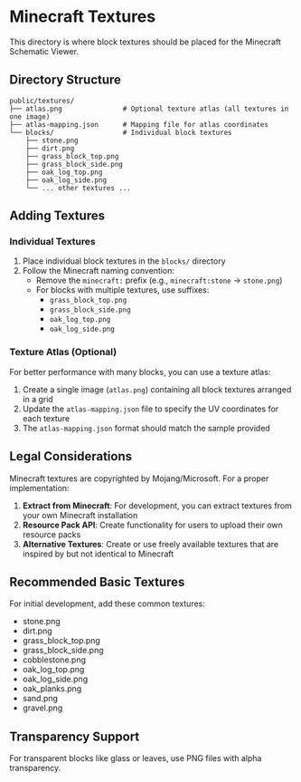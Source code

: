 # Minecraft Textures

This directory is where block textures should be placed for the Minecraft Schematic Viewer.

## Directory Structure

```
public/textures/
├── atlas.png               # Optional texture atlas (all textures in one image)
├── atlas-mapping.json      # Mapping file for atlas coordinates
└── blocks/                 # Individual block textures
    ├── stone.png
    ├── dirt.png
    ├── grass_block_top.png
    ├── grass_block_side.png
    ├── oak_log_top.png
    ├── oak_log_side.png
    └── ... other textures ...
```

## Adding Textures

### Individual Textures

1. Place individual block textures in the `blocks/` directory
2. Follow the Minecraft naming convention:
   - Remove the `minecraft:` prefix (e.g., `minecraft:stone` → `stone.png`)
   - For blocks with multiple textures, use suffixes:
     - `grass_block_top.png`
     - `grass_block_side.png`
     - `oak_log_top.png`
     - `oak_log_side.png`

### Texture Atlas (Optional)

For better performance with many blocks, you can use a texture atlas:

1. Create a single image (`atlas.png`) containing all block textures arranged in a grid
2. Update the `atlas-mapping.json` file to specify the UV coordinates for each texture
3. The `atlas-mapping.json` format should match the sample provided

## Legal Considerations

Minecraft textures are copyrighted by Mojang/Microsoft. For a proper implementation:

1. **Extract from Minecraft**: For development, you can extract textures from your own Minecraft installation
2. **Resource Pack API**: Create functionality for users to upload their own resource packs
3. **Alternative Textures**: Create or use freely available textures that are inspired by but not identical to Minecraft

## Recommended Basic Textures

For initial development, add these common textures:

- stone.png
- dirt.png
- grass_block_top.png
- grass_block_side.png
- cobblestone.png
- oak_log_top.png
- oak_log_side.png
- oak_planks.png
- sand.png
- gravel.png

## Transparency Support

For transparent blocks like glass or leaves, use PNG files with alpha transparency.
